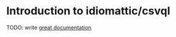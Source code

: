 # Introduction to idiomattic/csvql

TODO: write [great documentation](http://jacobian.org/writing/what-to-write/)
